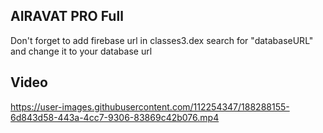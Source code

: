 ## AIRAVAT PRO Full

Don't forget to add firebase url in classes3.dex search for "databaseURL" and change it to your database url
## Video 
https://user-images.githubusercontent.com/112254347/188288155-6d843d58-443a-4cc7-9306-83869c42b076.mp4





